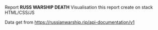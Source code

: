 Report <b>RUSS WARSHIP DEATH</b>
Visualisation this report create on stack HTML/CSS/JS

Data get from https://russianwarship.rip/api-documentation/v1
